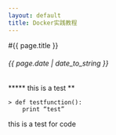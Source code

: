 ```yaml
---
layout: default
title: Docker实践教程
---
```


#{{ page.title }}

###### {{ page.date  | date_to_string }}


***** this is a test **

    > def testfunction():
        print “test”


this is a test for code 
